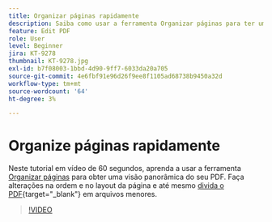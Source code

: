 ```yaml
---
title: Organizar páginas rapidamente
description: Saiba como usar a ferramenta Organizar páginas para ter uma visão panorâmica do seu PDF
feature: Edit PDF
role: User
level: Beginner
jira: KT-9278
thumbnail: KT-9278.jpg
exl-id: b7f08003-1bbd-4d90-9ff7-6033da20a705
source-git-commit: 4e6fbf91e96d26f9ee8f1105ad68738b9450a32d
workflow-type: tm+mt
source-wordcount: '64'
ht-degree: 3%

---
```


# Organize páginas rapidamente

Neste tutorial em vídeo de 60 segundos, aprenda a usar a ferramenta [Organizar páginas](https://www.adobe.com/br/acrobat/online/rearrange-pdf.html) para obter uma visão panorâmica do seu PDF. Faça alterações na ordem e no layout da página e até mesmo [divida o PDF](https://www.adobe.com/br/acrobat/online/split-pdf.html){target="_blank"} em arquivos menores.

>[!VIDEO](https://video.tv.adobe.com/v/338278?quality=12&learn=on&hidetitle=true)
